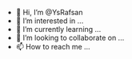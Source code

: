 - 👋 Hi, I’m @YsRafsan
- 👀 I’m interested in ...
- 🌱 I’m currently learning ...
- 💞️ I’m looking to collaborate on ...
- 📫 How to reach me ...

<!---
YsRafsan/YsRafsan is a ✨ special ✨ repository because its `README.md` (this file) appears on your GitHub profile.
You can click the Preview link to take a look at your changes.
--->
